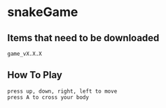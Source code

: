 # snakeGame
## Items that need to be downloaded
    game_vX.X.X
## How To Play
    press up, down, right, left to move
    press A to cross your body 
